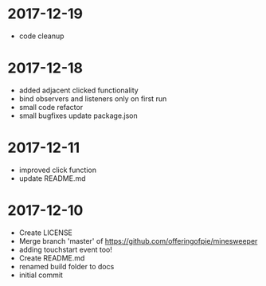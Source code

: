 2017-12-19
==========

  * code cleanup

2017-12-18
==========

  * added adjacent clicked functionality
  * bind observers and listeners only on first run
  * small code refactor
  * small bugfixes
    update package.json

2017-12-11
==========

  * improved click function
  * update README.md

2017-12-10
==========

  * Create LICENSE
  * Merge branch 'master' of https://github.com/offeringofpie/minesweeper
  * adding touchstart event too!
  * Create README.md
  * renamed build folder to docs
  * initial commit
